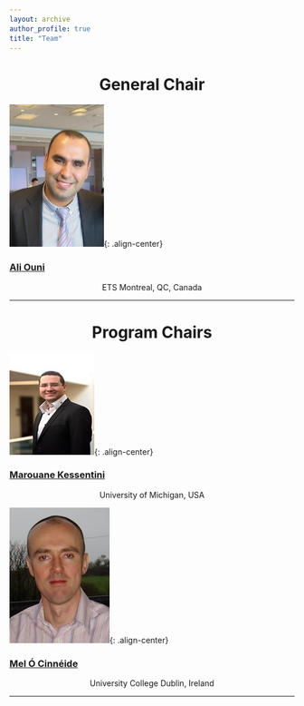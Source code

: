 ```yaml
---
layout: archive
author_profile: true
title: "Team"
---
```


<link rel="stylesheet" href="../css/organization.css">

<h1 style="text-align: center;" markdown="1">General Chair</h1>

![image-center](../images/ouni.jpg ){: .align-center}
<h3 class="person" markdown="1"><a href="http://ouniali.github.io/" target="_blank">Ali Ouni</a></h3>
<center>ETS Montreal, QC, Canada</center>

---

<h1 style="text-align: center;" markdown="1">Program Chairs</h1>

![image-center](../images/MarouaneIm.jpg){: .align-center}
<h3 class="person" markdown="1"><a href="http://www-personal.umd.umich.edu/~marouane/" target="_blank">Marouane Kessentini</a></h3>
<center>University of Michigan, USA</center>

![image-center](../images/M.OCinneide.jpeg){: .align-center}
<h3 class="person" markdown="1"><a href="https://www.cs.ucd.ie/AcademicProfile/Mel_O_Cinneide/" target="_blank">Mel Ó Cinnéide</a></h3>
<center>University College Dublin, Ireland</center>

---

